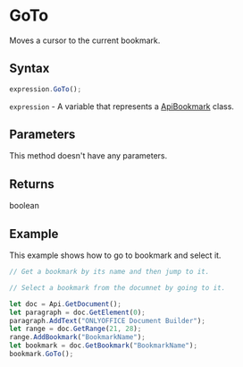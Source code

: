 # GoTo

Moves a cursor to the current bookmark.

## Syntax

```javascript
expression.GoTo();
```

`expression` - A variable that represents a [ApiBookmark](../ApiBookmark.md) class.

## Parameters

This method doesn't have any parameters.

## Returns

boolean

## Example

This example shows how to go to bookmark and select it.

```javascript editor-docx
// Get a bookmark by its name and then jump to it.

// Select a bookmark from the documnet by going to it.

let doc = Api.GetDocument();
let paragraph = doc.GetElement(0);
paragraph.AddText("ONLYOFFICE Document Builder");
let range = doc.GetRange(21, 28);
range.AddBookmark("BookmarkName");
let bookmark = doc.GetBookmark("BookmarkName");
bookmark.GoTo();

```
